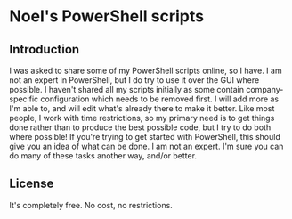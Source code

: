 # Noel's PowerShell scripts

## Introduction
I was asked to share some of my PowerShell scripts online, so I have. I am not an expert in PowerShell, but I do try to use it over the GUI where possible. I haven't shared all my scripts initially as some contain company-specific configuration which needs to be removed first. I will add more as I'm able to, and will edit what's already there to make it better. Like most people, I work with time restrictions, so my primary need is to get things done rather than to produce the best possible code, but I try to do both where possible! If you're trying to get started with PowerShell, this should give you an idea of what can be done. I am not an expert. I'm sure you can do many of these tasks another way, and/or better.

## License
It's completely free. No cost, no restrictions.